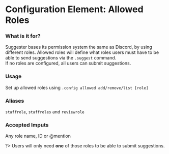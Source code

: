 # Configuration Element: Allowed Roles

### What is it for?
Suggester bases its permission system the same as Discord, by using different roles. Allowed roles will define what roles users must have to be able to send suggestions via the `.suggest` command.\
If no roles are configured, all users can submit suggestions.

### Usage
Set up allowed roles using `.config allowed add/remove/list [role]`

### Aliases
`staffrole`, `staffroles` and `reviewrole`

### Accepted Imputs
Any role name, ID or @mention

?> Users will only need **one** of those roles to be able to submit suggestions.
